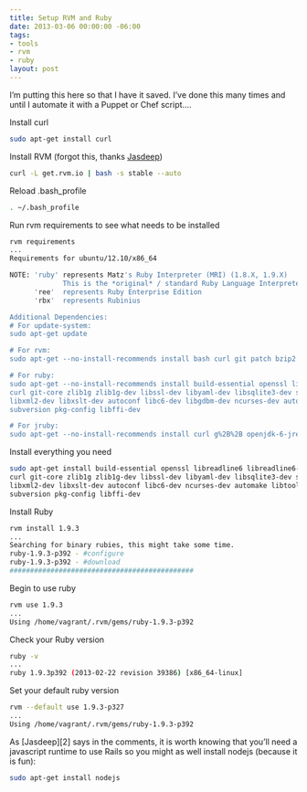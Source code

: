 ```yaml
---
title: Setup RVM and Ruby
date: 2013-03-06 00:00:00 -06:00
tags:
- tools
- rvm
- ruby
layout: post
---
```


I’m putting this here so that I have it saved. I’ve done this many times and until I automate it with a Puppet or Chef script….

Install curl

```bash
sudo apt-get install curl
```

Install RVM (forgot this, thanks [Jasdeep][1])

```bash
curl -L get.rvm.io | bash -s stable --auto
```

Reload .bash_profile

```bash
. ~/.bash_profile
```

Run rvm requirements to see what needs to be installed

```bash
rvm requirements
...
Requirements for ubuntu/12.10/x86_64

NOTE: 'ruby' represents Matz's Ruby Interpreter (MRI) (1.8.X, 1.9.X)
             This is the *original* / standard Ruby Language Interpreter
      'ree'  represents Ruby Enterprise Edition
      'rbx'  represents Rubinius

Additional Dependencies:
# For update-system:
sudo apt-get update

# For rvm:
sudo apt-get --no-install-recommends install bash curl git patch bzip2

# For ruby:
sudo apt-get --no-install-recommends install build-essential openssl libreadline6 libreadline6-dev \
curl git-core zlib1g zlib1g-dev libssl-dev libyaml-dev libsqlite3-dev sqlite3 \
libxml2-dev libxslt-dev autoconf libc6-dev libgdbm-dev ncurses-dev automake libtool bison \
subversion pkg-config libffi-dev

# For jruby:
sudo apt-get --no-install-recommends install curl g%2B%2B openjdk-6-jre-headless
```

Install everything you need

```bash
sudo apt-get install build-essential openssl libreadline6 libreadline6-dev \
curl git-core zlib1g zlib1g-dev libssl-dev libyaml-dev libsqlite3-dev sqlite3 \
libxml2-dev libxslt-dev autoconf libc6-dev ncurses-dev automake libtool bison  \
subversion pkg-config libffi-dev
```

Install Ruby

```bash
rvm install 1.9.3
...
Searching for binary rubies, this might take some time.
ruby-1.9.3-p392 - #configure
ruby-1.9.3-p392 - #download
#############################################                             62.9%
```

Begin to use ruby

```bash
rvm use 1.9.3
...
Using /home/vagrant/.rvm/gems/ruby-1.9.3-p392
```

Check your Ruby version

```bash
ruby -v
...
ruby 1.9.3p392 (2013-02-22 revision 39386) [x86_64-linux]
```

Set your default ruby version

```bash
rvm --default use 1.9.3-p327
...
Using /home/vagrant/.rvm/gems/ruby-1.9.3-p392
```

As [Jasdeep][2] says in the comments, it is worth knowing that you’ll need a javascript runtime to use Rails so you might as well install nodejs (because it is fun):

```bash
sudo apt-get install nodejs
```

   [1]: http://twitter.com/jssingh
  
